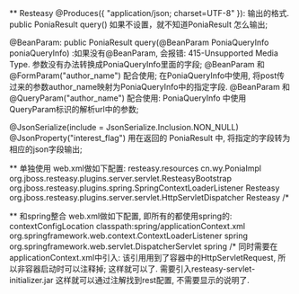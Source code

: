** Resteasy
@Produces({ "application/json; charset=UTF-8" }):  输出的格式. public PoniaResult query()  如果不设置，就不知道PoniaResult 怎么输出;

@BeanParam: public PoniaResult query(@BeanParam PoniaQueryInfo poniaQueryInfo) :如果没有@BeanParam, 会报错: 415-Unsupported Media Type. 参数没有办法转换成PoniaQueryInfo里面的字段;
@BeanParam 和 @FormParam("author_name") 配合使用; 在PoniaQueryInfo中使用, 将post传过来的参数author_name映射为PoniaQueryInfo中的指定字段.
@BeanParam 和 @QueryParam("author_name") 配合使用: PoniaQueryInfo 中使用QueryParam标识的解析url中的参数;

@JsonSerialize(include = JsonSerialize.Inclusion.NON_NULL)
@JsonProperty("interest_flag")   用在返回的 PoniaResult 中, 将指定的字段转为相应的json字段输出;

** 单独使用
   web.xml做如下配置:
    <context-param>
        <param-name>resteasy.resources</param-name>
        <param-value>cn.wy.PoniaImpl</param-value>
    </context-param>
    <listener>
        <listener-class>org.jboss.resteasy.plugins.server.servlet.ResteasyBootstrap</listener-class>
    </listener>
    <listener>
        <listener-class>org.jboss.resteasy.plugins.spring.SpringContextLoaderListener</listener-class>
    </listener>
    <servlet>
        <servlet-name>Resteasy</servlet-name>
        <servlet-class>org.jboss.resteasy.plugins.server.servlet.HttpServletDispatcher</servlet-class>
    </servlet>
    <servlet-mapping>
        <servlet-name>Resteasy</servlet-name>
        <url-pattern>/*</url-pattern>
    </servlet-mapping>

** 和spring整合
   web.xml做如下配置, 即所有的都使用spring的:
    <context-param>
        <param-name>contextConfigLocation</param-name>
        <param-value>classpath:spring/applicationContext.xml</param-value>
    </context-param>
    <listener>
        <listener-class>org.springframework.web.context.ContextLoaderListener</listener-class>
    </listener>
    <servlet>
        <servlet-name>spring</servlet-name>
        <servlet-class>org.springframework.web.servlet.DispatcherServlet</servlet-class>
    </servlet>
    <servlet-mapping>
        <servlet-name>spring</servlet-name>
        <url-pattern>/*</url-pattern>
    </servlet-mapping>
   同时需要在applicationContext.xml中引入: <import resource="classpath:springmvc-resteasy.xml"/>   该引用用到了容器中的HttpServletRequest, 所以非容器启动时可以注释掉;
   这样就可以了.
   需要引入resteasy-servlet-initializer.jar 这样就可以通过注解找到rest配置, 不需要显示的说明了.



